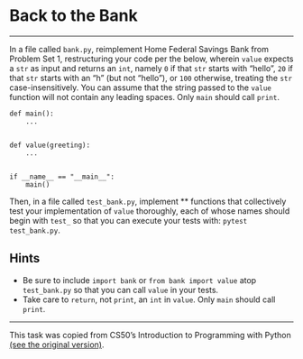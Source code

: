 # Back to the Bank

---

In a file called `bank.py`, reimplement Home Federal Savings Bank from Problem Set 1, restructuring your code per the below, wherein `value` expects a `str` as input and returns an `int`, namely `0` if that `str` starts with “hello”, `20` if that `str` starts with an “h” (but not “hello”), or `100` otherwise, treating the `str` case-insensitively. You can assume that the string passed to the `value` function will not contain any leading spaces. Only `main` should call `print`.

```
def main():
    ...


def value(greeting):
    ...


if __name__ == "__main__":
    main()
```

Then, in a file called `test_bank.py`, implement ** functions that collectively test your implementation of `value` thoroughly, each of whose names should begin with `test_` so that you can execute your tests with: `pytest test_bank.py`.

## Hints

- Be sure to include `import bank` or `from bank import value` atop `test_bank.py` so that you can call `value` in your tests.
- Take care to `return`, not `print`, an `int` in `value`. Only `main` should call `print`.

---

This task was copied from CS50’s Introduction to Programming with Python
[(see the original version)](https://cs50.harvard.edu/python/2022/psets/5/test_bank/).

